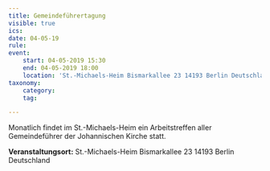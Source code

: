```yaml
---
title: Gemeindeführertagung
visible: true
ics: 
date: 04-05-19
rule: 
event:
	start: 04-05-2019 15:30
	end: 04-05-2019 18:00
	location: 'St.-Michaels-Heim Bismarkallee 23 14193 Berlin Deutschland'
taxonomy:
	category: 
	tag: 

---
```

Monatlich findet im St.-Michaels-Heim ein Arbeitstreffen aller Gemeindeführer der Johannischen Kirche statt.


**Veranstaltungsort:** St.-Michaels-Heim
Bismarkallee 23
14193 Berlin
Deutschland

